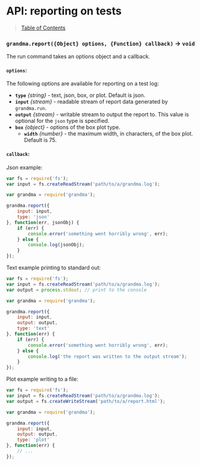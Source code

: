 # API: reporting on tests

> [Table of Contents](readme.md)

### `grandma.report({Object} options, {Function} callback)` → `void`

The run command takes an options object and a callback.

#### `options`:

The following options are available for reporting on a test log:

- **`type`** _{string}_ - text, json, box, or plot. Default is json.
- **`input`** _{stream}_ - readable stream of report data generated by `grandma.run`.
- **`output`** _{stream}_ - writable stream to output the report to. This value is optional for the `json` type is specified.
- **`box`** _{object}_ - options of the box plot type.
  - **`width`** _{number}_ - the maximum width, in characters, of the box plot. Default is 75.

#### `callback`:

Json example:

```javascript
var fs = require('fs');
var input = fs.createReadStream('path/to/a/grandma.log');

var grandma = require('grandma');

grandma.report({
    input: input,
    type: 'json'
}, function(err, jsonObj) {
    if (err) {
        console.error('something went horribly wrong', err);
    } else {
        console.log(jsonObj);
    }
});

```

Text example printing to standard out:

```javascript
var fs = require('fs');
var input = fs.createReadStream('path/to/a/grandma.log');
var output = process.stdout; // print to the console

var grandma = require('grandma');

grandma.report({
    input: input,
    output: output,
    type: 'text'
}, function(err) {
    if (err) {
        console.error('something went horribly wrong', err);
    } else {
        console.log('the report was written to the output stream');
    }
});
```

Plot example writing to a file:

```javascript
var fs = require('fs');
var input = fs.createReadStream('path/to/a/grandma.log');
var output = fs.createWriteStream('path/to/a/report.html');

var grandma = require('grandma');

grandma.report({
    input: input,
    output: output,
    type: 'plot'
}, function(err) {
    // ...
});
```
